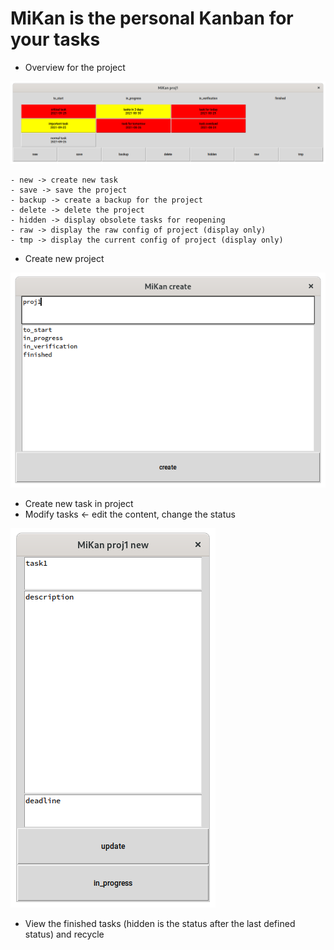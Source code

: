 # MiKan is the personal Kanban for your tasks

- Overview for the project

![image](https://github.com/t-lou/MiKan/blob/master/screenshots/main.png)

    - new -> create new task
    - save -> save the project
    - backup -> create a backup for the project
    - delete -> delete the project
    - hidden -> display obsolete tasks for reopening
    - raw -> display the raw config of project (display only)
    - tmp -> display the current config of project (display only)

- Create new project

![image](https://github.com/t-lou/MiKan/blob/master/screenshots/new_project.png)

- Create new task in project
- Modify tasks <- edit the content, change the status

![image](https://github.com/t-lou/MiKan/blob/master/screenshots/new_task.png)

- View the finished tasks (hidden is the status after the last defined status) and recycle